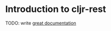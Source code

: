 # Introduction to cljr-rest

TODO: write [great documentation](http://jacobian.org/writing/great-documentation/what-to-write/)
